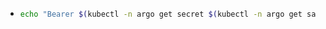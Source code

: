 - ```sh
  echo "Bearer $(kubectl -n argo get secret $(kubectl -n argo get sa argo -o jsonpath='{.secrets[0].name}') -o jsonpath='{.data.token}' | base64 -d)"
  ```
